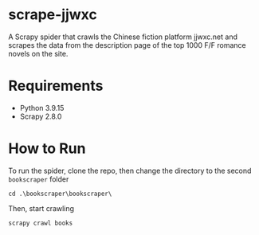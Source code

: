 # scrape-jjwxc

A Scrapy spider that crawls the Chinese fiction platform jjwxc.net and scrapes the data from the description page of the top 1000 F/F romance novels on the site.

# Requirements

- Python 3.9.15
- Scrapy 2.8.0

# How to Run

To run the spider, clone the repo, then change the directory to the second `bookscraper` folder
```
cd .\bookscraper\bookscraper\
```

Then, start crawling
```
scrapy crawl books
```
